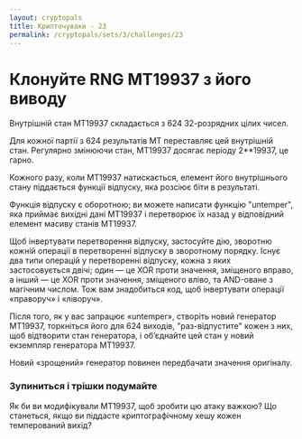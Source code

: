 ```yaml
---
layout: cryptopals
title: Крипточуваки - 23
permalink: /cryptopals/sets/3/challenges/23
---
```


# Клонуйте RNG MT19937 з його виводу

Внутрішній стан MT19937 складається з 624 32-розрядних цілих чисел.

Для кожної партії з 624 результатів MT переставляє цей внутрішній стан. Регулярно змінюючи стан, MT19937 досягає періоду 2**19937, це гарно.

Кожного разу, коли MT19937 натискається, елемент його внутрішнього стану піддається функції відпуску, яка розсіює біти в результаті.

Функція відпуску є оборотною; ви можете написати функцію "untemper", яка приймає вихідні дані MT19937 і перетворює їх назад у відповідний елемент масиву станів MT19937.

Щоб інвертувати перетворення відпуску, застосуйте дію, зворотню кожній операції в перетворенні відпуску в зворотному порядку. Існує два типи операцій у перетворенні відпуску, кожна з яких застосовується двічі; один — це XOR проти значення, зміщеного вправо, а інший — це XOR проти значення, зміщеного вліво, та AND-оване з магічним числом. Тож вам знадобиться код, щоб інвертувати операції «праворуч» і «ліворуч».

Після того, як у вас запрацює «untemper», створіть новий генератор MT19937, торкніться його для 624 виходів, "раз-відпустите" кожен з них, щоб відтворити стан генератора, і об’єднайте цей стан у новий екземпляр генератора MT19937.

Новий «зрощений» генератор повинен передбачати значення оригіналу.


<div class="panel panel-warning">
  <div class="panel-heading">
    <h3 class="panel-title">Зупиниться і трішки подумайте</h3>
  </div>
  <div class="panel-body">
    <p>
      Як би ви модифікували MT19937, щоб зробити цю атаку важкою? Що станеться, якщо ви піддасте криптографічному хешу кожен темперований вихід?
    </p>
  </div>
</div>
